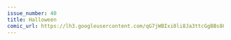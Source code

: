 ```yaml
---
issue_number: 40
title: Halloween
comic_url: https://lh3.googleusercontent.com/qG7jWBIxi0li8Ja3ttcGgBBs8QeeW34NqxGA-CYq9_T5Ev_h3BEgxtMaKs8tFKyUd2pE_xVp-fiu9q1hklFMmLPwsdEsCHmdlwOfCiGX8BpF5yHlLCJShA5lLD9lIsPSvuJNI0hoUg=w1200
---
```


